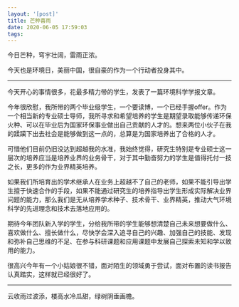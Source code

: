 ```yaml
---
layout: '[post]'
title: 芒种喜雨
date: 2020-06-05 17:59:03
tags:
---
```


今日芒种，穹宇壮阔，雷雨正浓。

今天也是环境日，美丽中国，很自豪的作为一个行动者投身其中。

---

今天开心的事情很多，花最多精力带的学生，发表了一篇环境科学学报文章。

今年很欣慰，我所带的两个毕业级学生，一个要读博，一个已经手握offer。作为一个相当新的专业硕士导师，我所寻求和希望培养的学生是期望录取能够传递环保火种、可以在毕业后为国家环保事业做出自己贡献的人才的。想来两位小伙子在我的蹂躏下出去社会是能够做到这一点的，总算是为国家培养出了合格的人才。

可惜他们目前仍旧没达到超越我的水准，我始终觉得，研究生特别是专业硕士这一层次的培养应当是培养业界的业务骨干，对于其中勤奋努力的学生是值得托付一技之长，更多的作为业界精英培养。

如果我们所培育出的学术继承人在业务上超越不了自己的老师，如果不能引导出学生擅于快速合作的手段，如果不能通过研究生的培养指导出学生形成实际解决业界问题的能力，那么我们是无从培养学术种子、技术骨干、业界精英，推动大气环境科学的先进理念和技术去落地应用的。

期待今年团队新入学的学生，分给我所带的学生能够想清楚自己未来想要做什么、喜欢做什么、擅长做什么，尽快学会深入追寻自己的兴趣、加强自己的技能、发现和弥补自己思维的不足、在参与科研课题和应用课题中发展自己探索未知和学以致用的能力。

很高兴今年有一个小姑娘很不错，面对陌生的领域勇于尝试，面对布置的读书报告认真踏实，这样就已经很好了。

---

云收雨过波添，楼高水冷瓜甜，绿树阴垂画檐。
